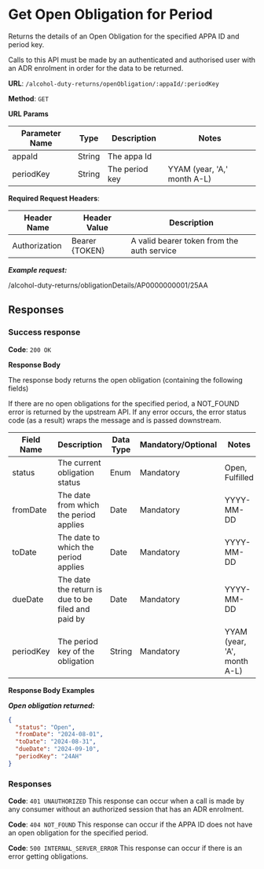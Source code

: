 # Get Open Obligation for Period

Returns the details of an Open Obligation for the specified APPA ID and period key.

Calls to this API must be made by an authenticated and authorised user with an ADR enrolment in order for the data to be returned.

**URL**: `/alcohol-duty-returns/openObligation/:appaId/:periodKey`

**Method**: `GET`

**URL Params**

| Parameter Name | Type   | Description    | Notes                       |
|----------------|--------|----------------|-----------------------------|
| appaId         | String | The appa Id    |                             |
| periodKey      | String | The period key | YYAM (year, 'A,' month A-L) |

**Required Request Headers**:

| Header Name   | Header Value   | Description                                |
|---------------|----------------|--------------------------------------------|
| Authorization | Bearer {TOKEN} | A valid bearer token from the auth service |

***Example request:***

/alcohol-duty-returns/obligationDetails/AP0000000001/25AA

## Responses

### Success response

**Code**: `200 OK`

**Response Body**

The response body returns the open obligation (containing the following fields)

If there are no open obligations for the specified period, a NOT_FOUND error is returned by the upstream API.
If any error occurs, the error status code (as a result) wraps the message and is passed downstream.

| Field Name | Description                                        | Data Type | Mandatory/Optional | Notes                       |
|------------|----------------------------------------------------|-----------|--------------------|-----------------------------|
| status     | The current obligation status                      | Enum      | Mandatory          | Open, Fulfilled             |
| fromDate   | The date from which the period applies             | Date      | Mandatory          | YYYY-MM-DD                  |
| toDate     | The date to which the period applies               | Date      | Mandatory          | YYYY-MM-DD                  |
| dueDate    | The date the return is due to be filed and paid by | Date      | Mandatory          | YYYY-MM-DD                  |
| periodKey  | The period key of the obligation                   | String    | Mandatory          | YYAM (year, 'A', month A-L) |

**Response Body Examples**

***Open obligation returned:***

```json
{
  "status": "Open",
  "fromDate": "2024-08-01",
  "toDate": "2024-08-31",
  "dueDate": "2024-09-10",
  "periodKey": "24AH"
}
```

### Responses
**Code**: `401 UNAUTHORIZED`
This response can occur when a call is made by any consumer without an authorized session that has an ADR enrolment.

**Code**: `404 NOT_FOUND`
This response can occur if the APPA ID does not have an open obligation for the specified period.

**Code**: `500 INTERNAL_SERVER_ERROR`
This response can occur if there is an error getting obligations.